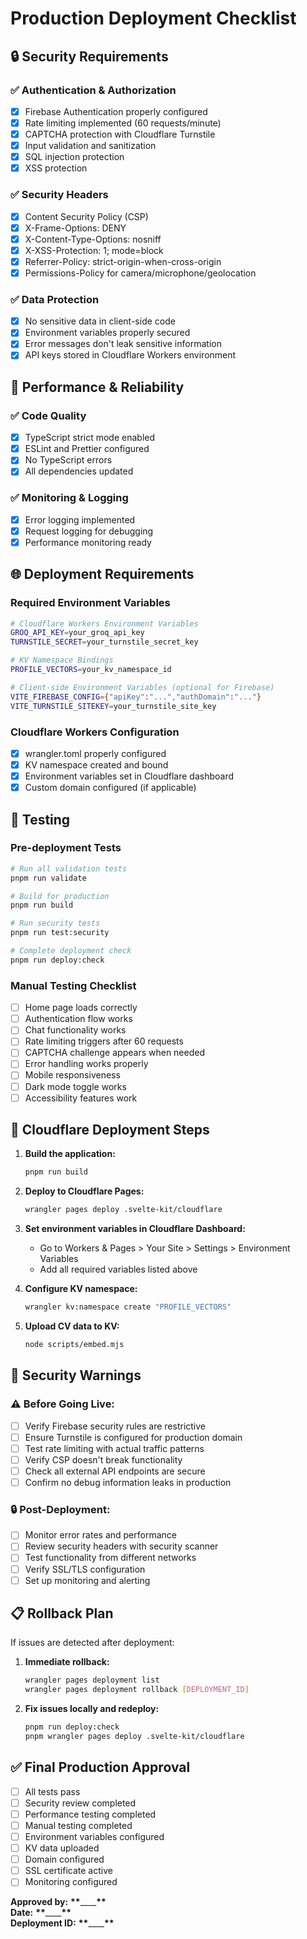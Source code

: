 # Production Deployment Checklist

## 🔒 Security Requirements

### ✅ Authentication & Authorization

- [x] Firebase Authentication properly configured
- [x] Rate limiting implemented (60 requests/minute)
- [x] CAPTCHA protection with Cloudflare Turnstile
- [x] Input validation and sanitization
- [x] SQL injection protection
- [x] XSS protection

### ✅ Security Headers

- [x] Content Security Policy (CSP)
- [x] X-Frame-Options: DENY
- [x] X-Content-Type-Options: nosniff
- [x] X-XSS-Protection: 1; mode=block
- [x] Referrer-Policy: strict-origin-when-cross-origin
- [x] Permissions-Policy for camera/microphone/geolocation

### ✅ Data Protection

- [x] No sensitive data in client-side code
- [x] Environment variables properly secured
- [x] Error messages don't leak sensitive information
- [x] API keys stored in Cloudflare Workers environment

## 🚀 Performance & Reliability

### ✅ Code Quality

- [x] TypeScript strict mode enabled
- [x] ESLint and Prettier configured
- [x] No TypeScript errors
- [x] All dependencies updated

### ✅ Monitoring & Logging

- [x] Error logging implemented
- [x] Request logging for debugging
- [x] Performance monitoring ready

## 🌐 Deployment Requirements

### Required Environment Variables

```bash
# Cloudflare Workers Environment Variables
GROQ_API_KEY=your_groq_api_key
TURNSTILE_SECRET=your_turnstile_secret_key

# KV Namespace Bindings
PROFILE_VECTORS=your_kv_namespace_id

# Client-side Environment Variables (optional for Firebase)
VITE_FIREBASE_CONFIG={"apiKey":"...","authDomain":"..."}
VITE_TURNSTILE_SITEKEY=your_turnstile_site_key
```

### Cloudflare Workers Configuration

- [x] wrangler.toml properly configured
- [x] KV namespace created and bound
- [x] Environment variables set in Cloudflare dashboard
- [x] Custom domain configured (if applicable)

## 🧪 Testing

### Pre-deployment Tests

```bash
# Run all validation tests
pnpm run validate

# Build for production
pnpm run build

# Run security tests
pnpm run test:security

# Complete deployment check
pnpm run deploy:check
```

### Manual Testing Checklist

- [ ] Home page loads correctly
- [ ] Authentication flow works
- [ ] Chat functionality works
- [ ] Rate limiting triggers after 60 requests
- [ ] CAPTCHA challenge appears when needed
- [ ] Error handling works properly
- [ ] Mobile responsiveness
- [ ] Dark mode toggle works
- [ ] Accessibility features work

## 🔧 Cloudflare Deployment Steps

1. **Build the application:**

   ```bash
   pnpm run build
   ```

2. **Deploy to Cloudflare Pages:**

   ```bash
   wrangler pages deploy .svelte-kit/cloudflare
   ```

3. **Set environment variables in Cloudflare Dashboard:**
   - Go to Workers & Pages > Your Site > Settings > Environment Variables
   - Add all required variables listed above

4. **Configure KV namespace:**

   ```bash
   wrangler kv:namespace create "PROFILE_VECTORS"
   ```

5. **Upload CV data to KV:**
   ```bash
   node scripts/embed.mjs
   ```

## 🚨 Security Warnings

### ⚠️ Before Going Live:

- [ ] Verify Firebase security rules are restrictive
- [ ] Ensure Turnstile is configured for production domain
- [ ] Test rate limiting with actual traffic patterns
- [ ] Verify CSP doesn't break functionality
- [ ] Check all external API endpoints are secure
- [ ] Confirm no debug information leaks in production

### 🔒 Post-Deployment:

- [ ] Monitor error rates and performance
- [ ] Review security headers with security scanner
- [ ] Test functionality from different networks
- [ ] Verify SSL/TLS configuration
- [ ] Set up monitoring and alerting

## 📋 Rollback Plan

If issues are detected after deployment:

1. **Immediate rollback:**

   ```bash
   wrangler pages deployment list
   wrangler pages deployment rollback [DEPLOYMENT_ID]
   ```

2. **Fix issues locally and redeploy:**
   ```bash
   pnpm run deploy:check
   pnpm wrangler pages deploy .svelte-kit/cloudflare
   ```

## ✅ Final Production Approval

- [ ] All tests pass
- [ ] Security review completed
- [ ] Performance testing completed
- [ ] Manual testing completed
- [ ] Environment variables configured
- [ ] KV data uploaded
- [ ] Domain configured
- [ ] SSL certificate active
- [ ] Monitoring configured

**Approved by:** **\*\***\_\_\_\_**\*\***  
**Date:** **\*\***\_\_\_\_**\*\***  
**Deployment ID:** **\*\***\_\_\_\_**\*\***
